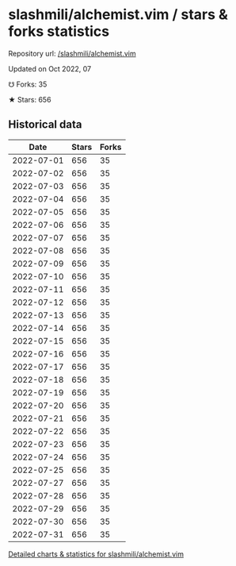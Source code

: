 # slashmili/alchemist.vim / stars & forks statistics

Repository url: [/slashmili/alchemist.vim](https://github.com/slashmili/alchemist.vim)

Updated on Oct 2022, 07

☋ Forks: 35

★ Stars: 656

## Historical data
| Date | Stars | Forks |
|------|-------|-------|
| 2022-07-01 | 656 | 35 | 
| 2022-07-02 | 656 | 35 | 
| 2022-07-03 | 656 | 35 | 
| 2022-07-04 | 656 | 35 | 
| 2022-07-05 | 656 | 35 | 
| 2022-07-06 | 656 | 35 | 
| 2022-07-07 | 656 | 35 | 
| 2022-07-08 | 656 | 35 | 
| 2022-07-09 | 656 | 35 | 
| 2022-07-10 | 656 | 35 | 
| 2022-07-11 | 656 | 35 | 
| 2022-07-12 | 656 | 35 | 
| 2022-07-13 | 656 | 35 | 
| 2022-07-14 | 656 | 35 | 
| 2022-07-15 | 656 | 35 | 
| 2022-07-16 | 656 | 35 | 
| 2022-07-17 | 656 | 35 | 
| 2022-07-18 | 656 | 35 | 
| 2022-07-19 | 656 | 35 | 
| 2022-07-20 | 656 | 35 | 
| 2022-07-21 | 656 | 35 | 
| 2022-07-22 | 656 | 35 | 
| 2022-07-23 | 656 | 35 | 
| 2022-07-24 | 656 | 35 | 
| 2022-07-25 | 656 | 35 | 
| 2022-07-27 | 656 | 35 | 
| 2022-07-28 | 656 | 35 | 
| 2022-07-29 | 656 | 35 | 
| 2022-07-30 | 656 | 35 | 
| 2022-07-31 | 656 | 35 | 


[Detailed charts & statistics for slashmili/alchemist.vim](https://reviewgithub.com/rep/slashmili/alchemist.vim)
